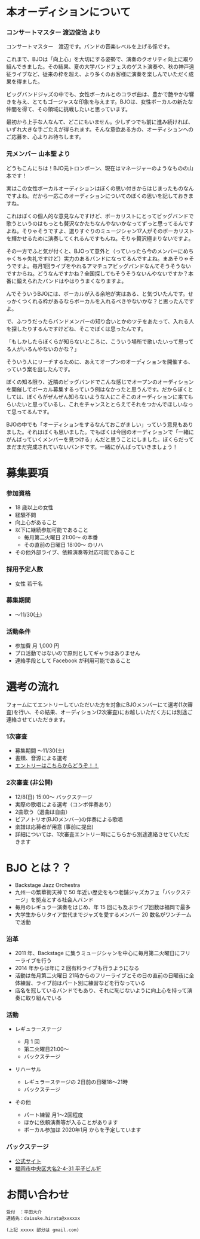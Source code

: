 # 本オーディションについて
### コンサートマスター 渡辺俊治 より
コンサートマスター　渡辺です。バンドの音楽レベルを上げる係です。

これまで、BJOは「向上心」を大切にする姿勢で、演奏のクオリティ向上に取り組んできました。その結果、夏の大学バンドフェスのゲスト演奏や、秋の神戸遠征ライブなど、従来の枠を超え、より多くのお客様に演奏を楽しんでいただく成果を得ました。

ビッグバンドジャズの中でも、女性ボーカルとのコラボ曲は、豊かで艶やかな響きを与え、とてもゴージャスな印象を与えます。BJOは、女性ボーカルの新たな仲間を得て、その領域に挑戦したいと思っています。

最初から上手な人なんて、どこにもいません。少しずつでも前に進み続ければ、いずれ大きな手ごたえが得られます。そんな意欲ある方の、オーディションへのご応募を、心よりお待ちします。

### 元メンバー 山本聖 より
どうもこんにちは！BJO元トロンボーン、現在はマネージャーのようなものの山本です！

実はこの女性ボーカルオーディションはぼくの思い付きからはじまったものなんですよね。だから一応このオーディションについてのぼくの思いを記しておきますね。

これはぼくの個人的な意見なんですけど、ボーカリストにとってビッグバンドで歌うというのはもっとも贅沢なかたちなんやないかなってずっと思ってるんですよね。そりゃそうですよ、選りすぐりのミュージシャン17人がそのボーカリストを輝かせるために演奏してくれるんですもんね。そりゃ贅沢極まりないですよ。

その一方でふと気が付くと、BJOって意外と（っていったら今のメンバーにめちゃくちゃ失礼ですけど）実力のあるバンドになってるんですよね。まあそりゃそうですよ。毎月1回ライブをやれるアマチュアビッグバンドなんてそうそうないですからね。どうなんですかね？全国探してもそうそうないんやないですか？本番に鍛えられたバンドはやはりうまくなりますよ。

んでそういうBJOには、ボーカルが入る余地が実はある、と気づいたんです。せっかくつくれる枠があるならボーカルを入れるべきやないかな？と思ったんですよ。

で、ふつうだったらバンドメンバーの知り合いとかのツテをあたって、入れる人を探したりするんですけどね、そこでぼくは思ったんです。

「もしかしたらぼくらが知らないところに、こういう場所で歌いたいって思ってる人がいるんやないのかな？」

そういう人にリーチするために、あえてオープンのオーディションを開催する、っていう案を出したんです。

ぼくの知る限り、近隣のビッグバンドでこんな感じでオープンのオーディションを開催してボーカル募集するっていう例はなかったと思うんです。だからぼくとしては、ぼくらがぜんぜん知らないような人にこそこのオーディションに来てもらいたいと思っているし、これをチャンスととらえてそれをつかんでほしいなって思ってるんです。

BJOの中でも「オーディションをするなんておこがましい」っていう意見もありました。それはぼくも思いました。でもぼくは今回のオーディションで「一緒にがんばっていくメンバーを見つける」んだと思うことにしました。ぼくらだってまだまだ完成されていないバンドです。一緒にがんばっていきましょう！


# 募集要項
### 参加資格
- 18 歳以上の女性
- 経験不問
- 向上心があること
- 以下に継続参加可能であること
    - 毎月第二火曜日 21:00～ の本番
    - その直前の日曜日 18:00～ のリハ
- その他外部ライブ、依頼演奏等対応可能であること

### 採用予定人数
- 女性 若干名

### 募集期間
- ～11/30(土)

### 活動条件
- 参加費 月 1,000 円
- プロ活動ではないので原則としてギャラはありません
- 連絡手段として Facebook が利用可能であること

# 選考の流れ
フォームにてエントリーしていただいた方を対象にBJOメンバーにて選考(1次審査)を行い、その結果、オーディション(2次審査)にお越しいただく方には別途ご連絡させていただきます。

### 1次審査
- 募集期間 ～11/30(土)
- 書類、音源による選考
- [エントリーはこちらからどうぞ！！](https://forms.gle/LDqkcBkFck2zjzk49)

### 2次審査 (非公開)
- 12/8(日) 15:00～ バックステージ
- 実際の歌唱による選考（コンボ伴奏あり）
- 2曲歌う（選曲は自由）
- ピアノトリオ(BJOメンバー)の伴奏による歌唱
- 楽譜は応募者が用意 (事前に提出)
- 詳細については、1次審査エントリー時にこちらから別途連絡させていただきます

# BJO とは？？
- Backstage Jazz Orchestra
- 九州一の繁華街天神で 50 年近い歴史をもつ老舗ジャズカフェ「バックステージ」を拠点とする社会人バンド
- 毎月のレギュラー演奏をはじめ、年 15 回にも及ぶライブ回数は福岡で最多
- 大学生からリタイア世代までジャズを愛するメンバー 20 数名がワンチームで活動

### 沿革
- 2011 年、Backstage に集うミュージシャンを中心に毎月第二火曜日にフリーライブを行う
- 2014 年からは年に 2 回有料ライブも行うようになる
- 活動は毎月第二火曜日 21時からのフリーライブとその日の直前の日曜夜に全体練習、ライブ前はパート別に練習などを行なっている
- 店名を冠しているバンドでもあり、それに恥じないように向上心を持って演奏に取り組んでいる

### 活動
- レギュラーステージ
    - 月 1 回
    - 第二火曜日21:00～
    - バックステージ

- リハーサル
    - レギュラーステージの 2日前の日曜18〜21時
    - バックステージ

- その他
    - パート練習 月1～2回程度
    - ほかに依頼演奏等が入ることがあります
    - ボーカル参加は 2020年1月 からを予定しています

### バックステージ
- [公式サイト](http://backstage.fukuoka.jp/)
- [福岡市中央区大名2-4-31 平子ビル1F](https://goo.gl/maps/NRp1shqEVVig7DwV9)

# お問い合わせ
```
受付　：平田大介
連絡先：daisuke.hirata@xxxxxx

(上記 xxxxx 部分は gmail.com)
```